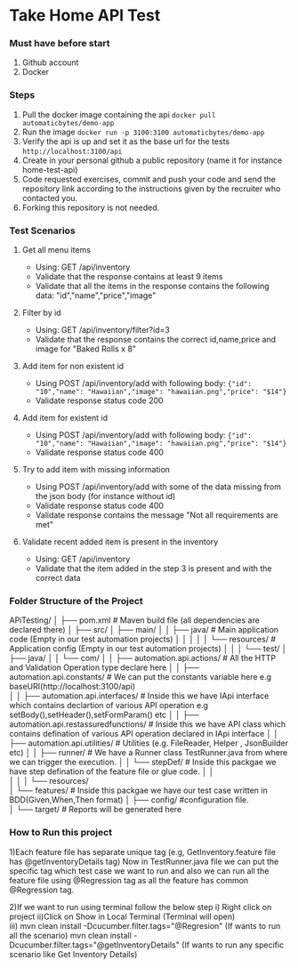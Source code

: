 # **Take Home API Test**

### Must have before start
1. Github account
2. Docker

### Steps
1. Pull the docker image containing the api
`docker pull automaticbytes/demo-app`
2. Run the image `docker run -p 3100:3100 automaticbytes/demo-app`
3. Verify the api is up and set it as the base url for the tests `http://localhost:3100/api`
4. Create in your personal github a public repository (name it for instance home-test-api)
5. Code requested exercises, commit and push your code and send the repository link according to the instructions given by the recruiter who contacted you.
6. Forking this repository is not needed.

### Test Scenarios

1. Get all menu items
    * Using: GET /api/inventory
    * Validate that the response contains at least 9 items
    * Validate that all the items in the response contains the following data: "id","name","price","image"

2. Filter by id 
    * Using: GET /api/inventory/filter?id=3
    * Validate that the response contains the correct id,name,price and image for "Baked Rolls x 8"

3. Add item for non existent id
    * Using POST /api/inventory/add with following body: `{"id": "10","name": "Hawaiian","image": "hawaiian.png","price": "$14"}`
    * Validate response status code 200
    
4. Add item for existent id
    * Using POST /api/inventory/add with following body: `{"id": "10","name": "Hawaiian","image": "hawaiian.png","price": "$14"}`
    * Validate response status code 400

5. Try to add item with missing information
    * Using POST /api/inventory/add with some of the data missing from the json body (for instance without id)
    * Validate response status code 400
    * Validate response contains the message "Not all requirements are met"
  
6. Validate recent added item is present in the inventory
    * Using: GET /api/inventory
    * Validate that the item added in the step 3 is present and with the correct data
	
	
	
### Folder Structure of the Project ###

APiTesting/
│
├── pom.xml                                                    # Maven build file (all dependencies are declared there)
│
├── src/
│   ├── main/
│   │   ├── java/                                              # Main application code (Empty in our test automation projects)
│   │   │
│   │   └── resources/                                         # Application config (Empty in our test automation projects)
│   │
│   └── test/
│       ├── java/
│       │   └── com/
│       │       ├── automation.api.actions/                    # All the HTTP and Validation Operation type declare here 
│       │       ├── automation.api.constants/                  # We can put the constants variable here e.g baseURI(http://localhost:3100/api)  
│       │       ├── automation.api.interfaces/                 # Inside this we have IApi interface which contains declartion of various API operation e.g setBody(),setHeader(),setFormParam() etc
│       │       ├── automation.api.restassuredfunctions/       # Inside this we have API class which contains defination of various API operation declared in IApi interface
│		│		├── automation.api.utilities/                  # Utilities (e.g. FileReader, Helper , JsonBuilder etc)
│		│		├── runner/                                    # We have a Runner class TestRunner.java from where we can trigger the execution.
│		│	    └── stepDef/                                   # Inside this packgae we have step defination of the feature file or glue code.
│       │                            
│       │
│       └── resources/            
│           └── features/                                      # Inside this packgae we have our test case written in BDD(Given,When,Then format)
│
├── config/                                                    #configuration file.              
│
└── target/                                                    # Reports will be generated here



### How to Run this project ###


1)Each feature file has separate unique tag (e.g, GetInventory.feature file has @getInventoryDetails tag) Now in TestRunner.java file we can put the specific tag which test case we want to run and also we can run all the feature file using @Regression tag as all the feature has common @Regression tag.
	
2)If we want to run using terminal follow the below step
      i) Right click on project 
      ii)Click on Show in Local Terminal (Terminal will open)	  
	  iii) mvn clean install -Dcucumber.filter.tags="@Regresion" (If wants to run all the scenario)
	       mvn clean install -Dcucumber.filter.tags="@getInventoryDetails" (If wants to run any specific scenario like Get Inventory Details)




      
  
   
   
